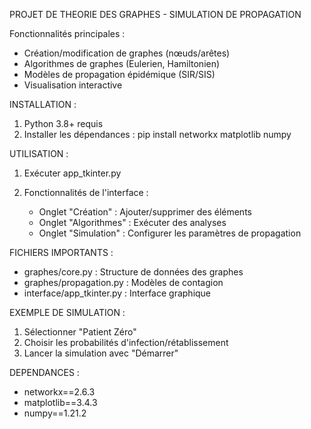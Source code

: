 PROJET DE THEORIE DES GRAPHES - SIMULATION DE PROPAGATION

Fonctionnalités principales :
- Création/modification de graphes (nœuds/arêtes)
- Algorithmes de graphes (Eulerien, Hamiltonien)
- Modèles de propagation épidémique (SIR/SIS)
- Visualisation interactive

INSTALLATION :
1. Python 3.8+ requis
2. Installer les dépendances :
   pip install networkx matplotlib numpy

UTILISATION :
1. Exécuter app_tkinter.py 

2. Fonctionnalités de l'interface :
   - Onglet "Création" : Ajouter/supprimer des éléments
   - Onglet "Algorithmes" : Exécuter des analyses
   - Onglet "Simulation" : Configurer les paramètres de propagation

FICHIERS IMPORTANTS :
- graphes/core.py : Structure de données des graphes
- graphes/propagation.py : Modèles de contagion
- interface/app_tkinter.py : Interface graphique

EXEMPLE DE SIMULATION :
1. Sélectionner "Patient Zéro"
2. Choisir les probabilités d'infection/rétablissement
3. Lancer la simulation avec "Démarrer"

DEPENDANCES :
- networkx==2.6.3
- matplotlib==3.4.3
- numpy==1.21.2